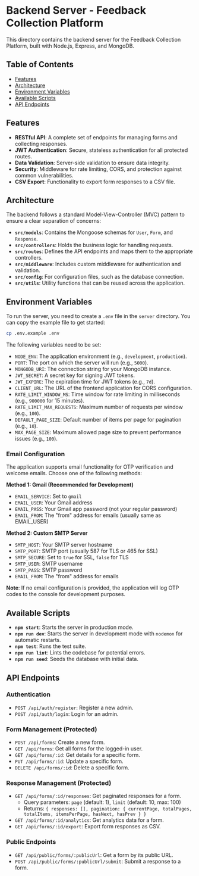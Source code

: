 # Backend Server - Feedback Collection Platform

This directory contains the backend server for the Feedback Collection Platform, built with Node.js, Express, and MongoDB.

## Table of Contents

- [Features](#features)
- [Architecture](#architecture)
- [Environment Variables](#environment-variables)
- [Available Scripts](#available-scripts)
- [API Endpoints](#api-endpoints)

## Features

- **RESTful API**: A complete set of endpoints for managing forms and collecting responses.
- **JWT Authentication**: Secure, stateless authentication for all protected routes.
- **Data Validation**: Server-side validation to ensure data integrity.
- **Security**: Middleware for rate limiting, CORS, and protection against common vulnerabilities.
- **CSV Export**: Functionality to export form responses to a CSV file.

## Architecture

The backend follows a standard Model-View-Controller (MVC) pattern to ensure a clear separation of concerns:

- **`src/models`**: Contains the Mongoose schemas for `User`, `Form`, and `Response`.
- **`src/controllers`**: Holds the business logic for handling requests.
- **`src/routes`**: Defines the API endpoints and maps them to the appropriate controllers.
- **`src/middleware`**: Includes custom middleware for authentication and validation.
- **`src/config`**: For configuration files, such as the database connection.
- **`src/utils`**: Utility functions that can be reused across the application.

## Environment Variables

To run the server, you need to create a `.env` file in the `server` directory. You can copy the example file to get started:

```bash
cp .env.example .env
```

The following variables need to be set:

- `NODE_ENV`: The application environment (e.g., `development`, `production`).
- `PORT`: The port on which the server will run (e.g., `5000`).
- `MONGODB_URI`: The connection string for your MongoDB instance.
- `JWT_SECRET`: A secret key for signing JWT tokens.
- `JWT_EXPIRE`: The expiration time for JWT tokens (e.g., `7d`).
- `CLIENT_URL`: The URL of the frontend application for CORS configuration.
- `RATE_LIMIT_WINDOW_MS`: Time window for rate limiting in milliseconds (e.g., `900000` for 15 minutes).
- `RATE_LIMIT_MAX_REQUESTS`: Maximum number of requests per window (e.g., `100`).
- `DEFAULT_PAGE_SIZE`: Default number of items per page for pagination (e.g., `10`).
- `MAX_PAGE_SIZE`: Maximum allowed page size to prevent performance issues (e.g., `100`).

### Email Configuration

The application supports email functionality for OTP verification and welcome emails. Choose one of the following methods:

**Method 1: Gmail (Recommended for Development)**
- `EMAIL_SERVICE`: Set to `gmail`
- `EMAIL_USER`: Your Gmail address
- `EMAIL_PASS`: Your Gmail app password (not your regular password)
- `EMAIL_FROM`: The "from" address for emails (usually same as EMAIL_USER)

**Method 2: Custom SMTP Server**
- `SMTP_HOST`: Your SMTP server hostname
- `SMTP_PORT`: SMTP port (usually 587 for TLS or 465 for SSL)
- `SMTP_SECURE`: Set to `true` for SSL, `false` for TLS
- `SMTP_USER`: SMTP username
- `SMTP_PASS`: SMTP password
- `EMAIL_FROM`: The "from" address for emails

**Note**: If no email configuration is provided, the application will log OTP codes to the console for development purposes.

## Available Scripts

- **`npm start`**: Starts the server in production mode.
- **`npm run dev`**: Starts the server in development mode with `nodemon` for automatic restarts.
- **`npm test`**: Runs the test suite.
- **`npm run lint`**: Lints the codebase for potential errors.
- **`npm run seed`**: Seeds the database with initial data.

## API Endpoints

### Authentication
- `POST /api/auth/register`: Register a new admin.
- `POST /api/auth/login`: Login for an admin.

### Form Management (Protected)
- `POST /api/forms`: Create a new form.
- `GET /api/forms`: Get all forms for the logged-in user.
- `GET /api/forms/:id`: Get details for a specific form.
- `PUT /api/forms/:id`: Update a specific form.
- `DELETE /api/forms/:id`: Delete a specific form.

### Response Management (Protected)
- `GET /api/forms/:id/responses`: Get paginated responses for a form.
  - Query parameters: `page` (default: 1), `limit` (default: 10, max: 100)
  - Returns: `{ responses: [], pagination: { currentPage, totalPages, totalItems, itemsPerPage, hasNext, hasPrev } }`
- `GET /api/forms/:id/analytics`: Get analytics data for a form.
- `GET /api/forms/:id/export`: Export form responses as CSV.

### Public Endpoints
- `GET /api/public/forms/:publicUrl`: Get a form by its public URL.
- `POST /api/public/forms/:publicUrl/submit`: Submit a response to a form.
